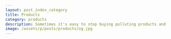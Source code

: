 ```yaml
---
layout: post_index_category
title: Products
category: products
description: Sometimes it's easy to stop buying polluting products and start supporting more sustainable ones.
image: /assets/p/posts/products/og.jpg
---
```


